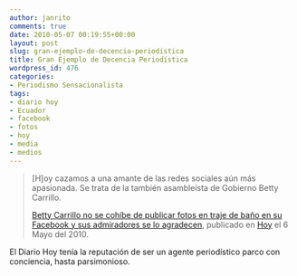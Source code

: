 ```yaml
---
author: janrito
comments: true
date: 2010-05-07 00:19:55+00:00
layout: post
slug: gran-ejemplo-de-decencia-periodistica
title: Gran Ejemplo de Decencia Periodística
wordpress_id: 476
categories:
- Periodismo Sensacionalista
tags:
- diario hoy
- Ecuador
- facebook
- fotos
- hoy
- media
- medios
---
```


<blockquote>[H]oy cazamos a una amante de las redes sociales aún más apasionada. Se trata de la también asambleísta de Gobierno Betty Carrillo.

[Betty Carrillo no se cohíbe de publicar fotos en traje de baño en su Facebook y sus admiradores se lo agradecen](http://www.hoy.com.ec/noticias-ecuador/betty-carrillo-no-se-cohibe-de-publicar-fotos-en-traje-de-bano-en-su-facebook-y-sus-admiradores-se-lo-agradecen-406386.html), publicado en [Hoy](http://www.hoy.com.ec/) el 6 Mayo del 2010.</blockquote>


El Diario Hoy tenía la reputación de ser un agente periodístico parco con conciencia, hasta parsimonioso.
